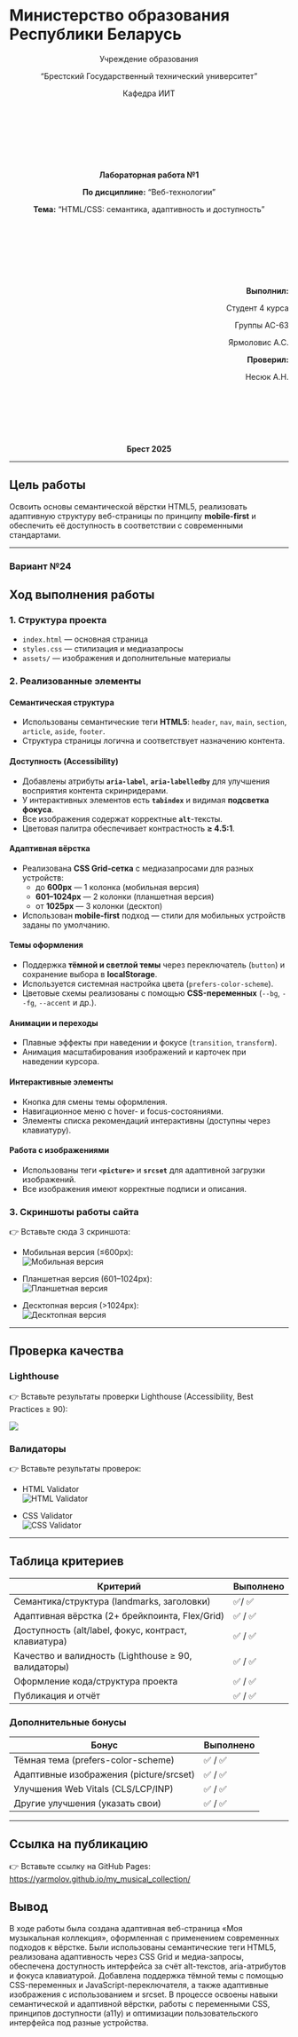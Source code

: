 # Министерство образования Республики Беларусь
<p align="center">Учреждение образования</p>
<p align="center">“Брестский Государственный технический университет”</p>
<p align="center">Кафедра ИИТ</p>
<br><br><br><br><br><br>
<p align="center"><strong>Лабораторная работа №1</strong></p>
<p align="center"><strong>По дисциплине:</strong> “Веб-технологии”</p>
<p align="center"><strong>Тема:</strong> “HTML/CSS: семантика, адаптивность и доступность”</p>
<br><br><br><br><br><br>
<p align="right"><strong>Выполнил:</strong></p>
<p align="right">Студент 4 курса</p>
<p align="right">Группы АС-63</p>
<p align="right">Ярмоловис А.С.</p>
<p align="right"><strong>Проверил:</strong></p>
<p align="right">Несюк А.Н.</p>
<br><br><br><br><br>
<p align="center"><strong>Брест 2025</strong></p>

---

## Цель работы

Освоить основы семантической вёрстки HTML5, реализовать адаптивную структуру веб-страницы по принципу **mobile-first** и обеспечить её доступность в соответствии с современными стандартами.

---

### Вариант №24

## Ход выполнения работы

### 1. Структура проекта

- `index.html` — основная страница  
- `styles.css` — стилизация и медиазапросы  
- `assets/` — изображения и дополнительные материалы  

### 2. Реализованные элементы

#### Семантическая структура

- Использованы семантические теги **HTML5**: `header`, `nav`, `main`, `section`, `article`, `aside`, `footer`.  
- Структура страницы логична и соответствует назначению контента.

#### Доступность (Accessibility)

- Добавлены атрибуты **`aria-label`**, **`aria-labelledby`** для улучшения восприятия контента скринридерами.  
- У интерактивных элементов есть **`tabindex`** и видимая **подсветка фокуса**.  
- Все изображения содержат корректные **`alt`**-тексты.  
- Цветовая палитра обеспечивает контрастность **≥ 4.5:1**.

#### Адаптивная вёрстка

- Реализована **CSS Grid-сетка** с медиазапросами для разных устройств:
  - до **600px** — 1 колонка (мобильная версия)  
  - **601–1024px** — 2 колонки (планшетная версия)  
  - от **1025px** — 3 колонки (десктоп)  
- Использован **mobile-first** подход — стили для мобильных устройств заданы по умолчанию.

#### Темы оформления

- Поддержка **тёмной и светлой темы** через переключатель (`button`) и сохранение выбора в **localStorage**.  
- Используется системная настройка цвета (`prefers-color-scheme`).  
- Цветовые схемы реализованы с помощью **CSS-переменных** (`--bg`, `--fg`, `--accent` и др.).

#### Анимации и переходы

- Плавные эффекты при наведении и фокусе (`transition`, `transform`).  
- Анимация масштабирования изображений и карточек при наведении курсора.

#### Интерактивные элементы

- Кнопка для смены темы оформления.  
- Навигационное меню с hover- и focus-состояниями.  
- Элементы списка рекомендаций интерактивны (доступны через клавиатуру).

#### Работа с изображениями

- Использованы теги **`<picture>`** и **`srcset`** для адаптивной загрузки изображений.  
- Все изображения имеют корректные подписи и описания.
 
### 3. Скриншоты работы сайта

👉 Вставьте сюда 3 скриншота:  

- Мобильная версия (≤600px):  
![Мобильная версия](img/mobile.png)  

- Планшетная версия (601–1024px):  
![Планшетная версия](img/tablet.png)  

- Десктопная версия (>1024px):  
![Десктопная версия](img/desktop.png)  

---

## Проверка качества

### Lighthouse

👉 Вставьте результаты проверки Lighthouse (Accessibility, Best Practices ≥ 90):  

![](img/lighthouse_accessibility_best_practices.png)   

### Валидаторы

👉 Вставьте результаты проверок:  

- HTML Validator  
![HTML Validator](img/html_validator.png)  

- CSS Validator  
![CSS Validator](img/css_validator.png)  

---

## Таблица критериев

| Критерий                                | Выполнено |
|------------------------------------------|-----------|
| Семантика/структура (landmarks, заголовки) | ✅/ ✅ |
| Адаптивная вёрстка (2+ брейкпоинта, Flex/Grid) | ✅ / ✅ |
| Доступность (alt/label, фокус, контраст, клавиатура) | ✅ / ✅ |
| Качество и валидность (Lighthouse ≥ 90, валидаторы) | ✅ / ✅ |
| Оформление кода/структура проекта        | ✅ / ✅ |
| Публикация и отчёт                       | ✅ / ✅ |

### Дополнительные бонусы 

| Бонус                                     | Выполнено |
|-------------------------------------------|-----------|
| Тёмная тема (prefers-color-scheme)        | ✅ / ✅ |
| Адаптивные изображения (picture/srcset)   | ✅ / ✅ |
| Улучшения Web Vitals (CLS/LCP/INP)        | ✅ / ✅ |
| Другие улучшения (указать свои)           | ✅ / ✅ |

---

## Ссылка на публикацию

👉 Вставьте ссылку на GitHub Pages: https://yarmolov.github.io/my_musical_collection/

## Вывод

В ходе работы была создана адаптивная веб-страница «Моя музыкальная коллекция», оформленная с применением современных подходов к вёрстке. Были использованы семантические теги HTML5, реализована адаптивность через CSS Grid и медиа-запросы, обеспечена доступность интерфейса за счёт alt-текстов, aria-атрибутов и фокуса клавиатурой. Добавлена поддержка тёмной темы с помощью CSS-переменных и JavaScript-переключателя, а также адаптивные изображения с использованием <picture> и srcset. В процессе освоены навыки семантической и адаптивной вёрстки, работы с переменными CSS, принципов доступности (a11y) и оптимизации пользовательского интерфейса под разные устройства.
